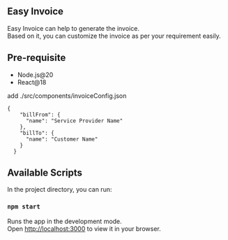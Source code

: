 ## Easy Invoice
Easy Invoice can help to generate the invoice.  
Based on it, you can customize the invoice as per your requirement easily.


## Pre-requisite
* Node.js@20
* React@18

add ./src/components/invoiceConfig.json
```
{
    "billFrom": {
      "name": "Service Provider Name"
    },
    "billTo": {
      "name": "Customer Name"
    }
  }
```

## Available Scripts

In the project directory, you can run:

### `npm start`

Runs the app in the development mode.\
Open [http://localhost:3000](http://localhost:3000) to view it in your browser.

